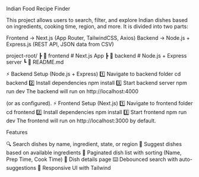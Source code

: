 Indian Food Recipe Finder

This project allows users to search, filter, and explore Indian dishes based on ingredients, cooking time, region, and more. It is divided into two parts:

Frontend → Next.js (App Router, TailwindCSS, Axios)
Backend → Node.js + Express.js (REST API, JSON data from CSV)

project-root/
┣ 📂 frontend # Next.js App
┣ 📂 backend # Node.js + Express server
┗ 📜 README.md

⚡ Backend Setup (Node.js + Express)
1️⃣ Navigate to backend folder
cd backend
2️⃣ Install dependencies
npm install
3️⃣ Start backend server
npm run dev
The backend will run on http://localhost:4000

(or as configured).
⚡ Frontend Setup (Next.js)
1️⃣ Navigate to frontend folder
cd frontend
2️⃣ Install dependencies
npm install
3️⃣ Start frontend
npm run dev
The frontend will run on http://localhost:3000
by default.

Features

🔍 Search dishes by name, ingredient, state, or region
🥘 Suggest dishes based on available ingredients
📑 Paginated dish list with sorting (Name, Prep Time, Cook Time)
📄 Dish details page
⌨️ Debounced search with auto-suggestions
🎨 Responsive UI with Tailwind



